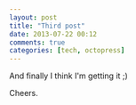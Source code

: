 ```yaml
---
layout: post
title: "Third post"
date: 2013-07-22 00:12
comments: true
categories: [tech, octopress]
---
```


And finally I think I'm getting it ;)

Cheers.